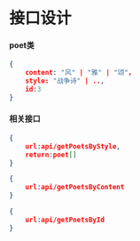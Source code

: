 # 接口设计

#### poet类

```json
{
    content: "风" | "雅" | "颂"，
    style: "战争诗" | ..,
    id:3
}
```

#### 相关接口

```json
{
    url:api/getPoetsByStyle,
    return:poet[]
} 
```

```json
{
    url:api/getPoetsByContent
}
```

```json
{
    url:api/getPoetsById
}
```

